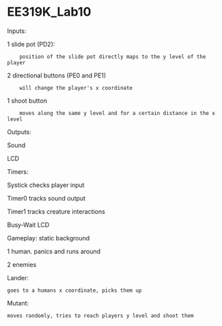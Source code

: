 # EE319K_Lab10

Inputs:

  1 slide pot (PD2):
  
		position of the slide pot directly maps to the y level of the player
  
  2 directional buttons (PE0 and PE1)
		
		will change the player's x coordinate
		
  1 shoot button
		
		moves along the same y level and for a certain distance in the x level
  
  
Outputs:

  Sound
  
  LCD
  
Timers:

  Systick checks player input
  
  Timer0 tracks sound output
  
  Timer1 tracks creature interactions
  
  Busy-Wait LCD
  
  
 Gameplay:
  static background
  
  1 human. panics and runs around
  
  2 enemies
  
  Lander:
  
    goes to a humans x coordinate, picks them up
    
  Mutant:
  
    moves randomly, tries to reach players y level and shoot them
  
  
